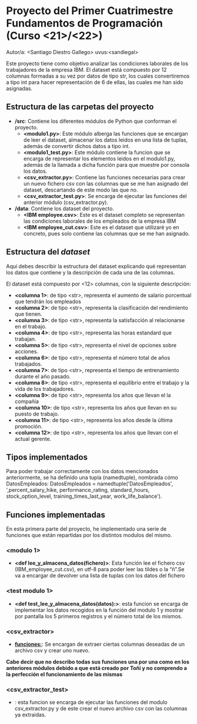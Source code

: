 # Proyecto del Primer Cuatrimestre Fundamentos de Programación (Curso  \<21\>/\<22\>)
Autor/a: \<Santiago Diestro Gallego\>   uvus:\<sandiegal\>

Este proyecto tiene como objetivo analizar las condiciones laborales de los trabajadores de la empresa IBM. El dataset está compuesto por 12 columnas formadas a su vez por datos de tipo str, los cuales convertiremos a tipo int para hacer representación de 6 de ellas, las cuales me han sido asignadas.
 
## Estructura de las carpetas del proyecto

* **/src**: Contiene los diferentes módulos de Python que conforman el proyecto.
  * **\<modulo1.py\>**: Este módulo alberga las funciones que se encargan de leer el dataset, almacenar los datos leidos en una lista de tuplas, además de convertir dichos datos a tipo int. 
  * **\<modulo1_test.py\>**: Este módulo contiene la funcion que se encarga de representar los elementos leidos en el modulo1.py, además de la llamada a dicha función para que muestre por consola los datos. 
  * **\<csv_extractor.py\>**: Contiene las funciones necesarias para crear un nuevo fichero csv con las columnas que se me han asignado del dataset, descartando de este modo las que no.
  * **\<csv_extractor_test.py\>**: Se encarga de ejecutar las funciones del anterior módulo (csv_extractor.py).
* **/data**: Contiene los dataset del proyecto.
    * **\<IBM employee.csv\>**:  Este es el dataset completo se representan las condiciones laborales de los empleados de la empresa IBM
    * **\<IBM employee_cut.csv\>**: Este es el dataset que utilizaré yo en concreto, pues solo contiene las columnas que se me han asignado.
    
## Estructura del *dataset*

Aquí debes describir la estructura del dataset explicando qué representan los datos que contiene y la descripción de cada una de las columnas.

El dataset está compuesto por \<12\> columnas, con la siguiente descripción:

* **\<columna 1>**: de tipo \<str\>, representa el aumento de salario porcentual que tendrán los empleados
* **\<columna 2>**: de tipo \<str\>, representa la clasificación del rendimiento que tienen.
* **\<columna 3>**: de tipo \<str\>, representa la satisfacción al relacionarse en el trabajo.
* **\<columna 4>**: de tipo \<str\>, representa las horas estandard que trabajan.
* **\<columna 5>**: de tipo \<str\>, representa el nivel de opciones sobre acciones.
* **\<columna 6>**: de tipo \<str\>, representa el número total de años trabajados.
* **\<columna 7>**: de tipo \<str\>, representa el tiempo de entrenamiento durante el año pasado.
* **\<columna 8>**: de tipo \<str\>, representa el equilibrio entre el trabajo y la vida de los trabajadores.
* **\<columna 9>**: de tipo \<str\>, representa los años que llevan el la compañía
* **\<columna 10>**: de tipo \<str\>, representa los años que llevan en su puesto de trabajo.
* **\<columna 11>**: de tipo \<str\>, representa los años desde la última promoción.
* **\<columna 12>**: de tipo \<str\>, representa los años que llevan con el actual gerente.

## Tipos implementados

Para poder trabajar correctamente con los datos mencionados anteriormente, se ha definido una tupla (namedtuple), nombrada cómo DatosEmpleados: DatosEmpleados = namedtuple('DatosEmpleados', ',percent_salary_hike, performance_rating, standard_hours, stock_option_level, training_times_last_year, work_life_balance').

## Funciones implementadas
En esta primera parte del proyecto, he implementado una serie de funciones que están repartidas por los distintos modulos del mismo.
### \<modulo 1\>

* **<def lee_y_almacena_datos(fichero)>**: Esta función lee el fichero csv (IBM_employee_cut.csv), en utf-8 para poder leer las tildes o la “ñ”.Se va a encargar de devolver una lista de tuplas con los datos del fichero

### \<test modulo 1\>

* **<def test_lee_y_almacena_datos(datos):>**: esta funcion se encarga de implementar los datos recogidos en la función del modulo 1 y mostrar por pantalla los 5 primeros registros y el número total de los mismos. 

### \<csv_extractor\>
* **<funciones:>**: Se encargan de extraer ciertas columnas deseadas de un archivo csv y crear uno nuevo.

**Cabe decir que no describo todas sus funciones una por una como en los anteriores módulos debido a que está creado por Toñi y no comprendo a la perfección el funcionamiento de las mismas**

### \<csv_extractor_test\>
* **<main>**: esta funcion se encarga de ejecutar las funciones del modulo csv_extractor.py y de este crear el nuevo archivo csv con las columnas ya extraidas.

